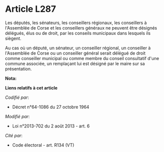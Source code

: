 # Article L287

Les députés, les sénateurs, les conseillers régionaux, les conseillers à l'Assemblée de Corse et les conseillers généraux ne
peuvent être désignés délégués, élus ou de droit, par les conseils municipaux dans lesquels ils siègent. 

Au cas où un député, un sénateur, un conseiller régional, un conseiller à l'Assemblée de Corse ou un conseiller général
serait délégué de droit comme conseiller municipal ou comme membre du conseil consultatif d'une commune associée, un
remplaçant lui est désigné par le maire sur sa présentation.

**Nota:**



**Liens relatifs à cet article**

_Codifié par_:

  - Décret n°64-1086 du 27 octobre 1964

_Modifié par_:

  - Loi n°2013-702 du 2 août 2013 - art. 6

_Cité par_:

  - Code électoral - art. R134 (VT)
